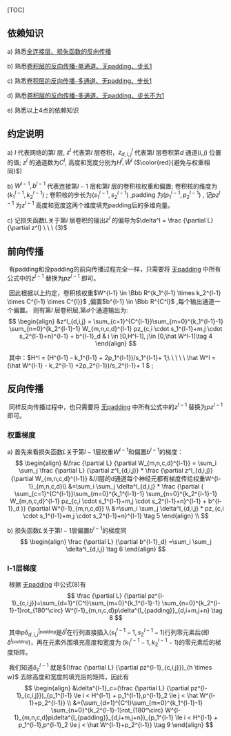 [TOC]



## 依赖知识

a) 熟悉[全连接层、损失函数的反向传播](0_1-全连接层、损失函数的反向传播.md)

b) 熟悉[卷积层的反向传播-单通道、无padding、步长1](0_2_1-卷积层的反向传播-单通道、无padding、步长1.md)

c) 熟悉[卷积层的反向传播-多通道、无padding、步长1](0_2_2-卷积层的反向传播-多通道、无padding、步长1.md)

d) 熟悉[卷积层的反向传播-多通道、无padding、步长不为1](0_2_3-卷积层的反向传播-多通道、无padding、步长不为1.md)

e) 熟悉以上4点的依赖知识



## 约定说明

a) $l$ 代表网络的第$l$ 层, $z^l$ 代表第$l$ 层卷积，$z_{d,i,j}^l$ 代表第$l$ 层卷积第$d$ 通道$(i,j)$ 位置的值; $z^l$ 的通道数为$C^l$, 高度和宽度分别为$H^l,\hat W^l$ ($\color{red}{避免与权重相同}$) 

b) $W^{l-1},b^{l-1}$ 代表连接第$l-1$ 层和第$l$ 层的卷积核权重和偏置; 卷积核的维度为$(k_1^{l-1},k_2^{l-1})$ ; 卷积核的步长为$(s_1^{l-1},s_2^{l-1})$ ,padding 为$(p_1^{l-1},p_2^{l-1})$ , 记$pz^{l-1}$ 为$z^{l-1}$ 高度和宽度这两个维度填充padding后的多维向量。

c) 记损失函数L关于第$l$ 层卷积的输出$z^l$ 的偏导为$\delta^l = \frac {\partial L} {\partial z^l}  \ \ \ (3)$   



## 前向传播

​        有padding和没padding的前向传播过程完全一样，只需要将 [无padding](0_2_3-卷积层的反向传播-多通道、无padding、步长不为1.md) 中所有公式中的$z^{l-1}$ 替换为$pz^{l-1}$ 即可。

​        因此根据以上约定，卷积核权重$W^{l-1} \in \Bbb R^{k_1^{l-1} \times k_2^{l-1} \times C^{l-1} \times C^{l}}$ ,偏置$b^{l-1} \in \Bbb R^{C^l}$ ,每个输出通道一个偏置。 则有第$l$ 层卷积层,第$d$个通道输出为:
$$
\begin{align}
&z^l_{d,i,j} = \sum_{c=1}^{C^{l-1}}\sum_{m=0}^{k_1^{l-1}-1} \sum_{n=0}^{k_2^{l-1}-1} W_{m,n,c,d}^{l-1} pz_{c,i \cdot s_1^{l-1}+m,j \cdot s_2^{l-1}+n}^{l-1} + b^{l-1}_d  & i \in [0,H^l-1], j\in [0,\hat W^l-1]\tag 4
\end{align}
$$

​       其中：$H^l = (H^{l-1} - k_1^{l-1} + 2p_1^{l-1})/s_1^{l-1}+ 1;\ \ \ \ \  \hat W^l = (\hat W^{l-1} - k_2^{l-1} +2p_2^{l-1})/s_2^{l-1}+ 1 $ ;



## 反向传播

​         同样反向传播过程中，也只需要将 [无padding](0_2_3-卷积层的反向传播-多通道、无padding、步长不为1.md) 中所有公式中的$z^{l-1}$ 替换为$pz^{l-1}$ 即可。

### 权重梯度

a) 首先来看损失函数$L​$关于第$l-1$层权重$W^{l-1}$和偏置$b^{l-1}$的梯度：
$$
\begin{align}
&\frac {\partial L} {\partial W_{m,n,c,d}^{l-1}} 
= \sum_i \sum_j \frac {\partial L} {\partial z^l_{d,i,j}} * \frac {\partial z^l_{d,i,j}} {\partial W_{m,n,c,d}^{l-1}} &//l层的d通道每个神经元都有梯度传给权重W^{l-1}_{m,n,c,d}\\
&=\sum_i \sum_j \delta^l_{d,i,j} * \frac {\partial ( \sum_{c=1}^{C^{l-1}}\sum_{m=0}^{k_1^{l-1}-1} \sum_{n=0}^{k_2^{l-1}-1} W_{m,n,c,d}^{l-1} pz_{c,i \cdot s_1^{l-1}+m,j \cdot s_2^{l-1}+n}^{l-1} + b^{l-1}_d  )} {\partial W^{l-1}_{m,n,c,d}}  \\
&=\sum_i \sum_j \delta^l_{d,i,j} * pz_{c,i \cdot s_1^{l-1}+m,j \cdot s_2^{l-1}+n}^{l-1} \tag 5
\end{align} \\
$$




b) 损失函数$L$关于第$l-1$层偏置$b^{l-1}$的梯度同
$$
\begin{align}
\frac {\partial L} {\partial b^{l-1}_d} =\sum_i \sum_j \delta^l_{d,i,j}  \tag 6
\end{align}
$$

### l-1层梯度​

​         根据 [无padding](0_2_3-卷积层的反向传播-多通道、无padding、步长不为1.md) 中公式(8)有
$$
\frac {\partial L} {\partial pz^{l-1}_{c,i,j}}=\sum_{d=1}^{C^l}\sum_{m=0}^{k_1^{l-1}-1} \sum_{n=0}^{k_2^{l-1}-1}rot_{180^\circ} W^{l-1}_{m,n,c,d}p\delta^{l_{padding}}_{d,i+m,j+n} \tag 8
$$

​           其中$p\delta^{l_{padding}}_{d,i,j}​$ 是$\delta^l​$ 在行列直接插入$(s_1^{l-1}-1,s_2^{l-1}-1)​$ 行列零元素后(即$\delta^{l_{padding}}​$)，再在元素外围填充高度和宽度为 $(k_1^{l-1}-1,k_2^{l-1}-1)​$ 的零元素后的梯度矩阵。

​           我们知道$\delta^{l-1}_c$ 就是$(\frac {\partial L} {\partial pz^{l-1}_{c,i,j}})_{h \times w}$ 去除高度和宽度的填充后的矩阵，因此有
$$
\begin{align}
&\delta^{l-1}_c=(\frac {\partial L} {\partial pz^{l-1}_{c,i,j}})_{p_1^{l-1} \le i < H^{l-1} + p_1^{l-1},p^{l-1}_2 \le j < \hat W^{l-1}+p_2^{l-1}} \\
&=(\sum_{d=1}^{C^l}\sum_{m=0}^{k_1^{l-1}-1} \sum_{n=0}^{k_2^{l-1}-1}rot_{180^\circ} W^{l-1}_{m,n,c,d}p\delta^{l_{padding}}_{d,i+m,j+n})_{p_1^{l-1} \le i < H^{l-1} + p_1^{l-1},p^{l-1}_2 \le j < \hat W^{l-1}+p_2^{l-1}} \tag 9
\end{align}
$$




​          